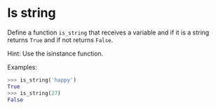 # Is string

Define a function `is_string` that receives a variable and if it is a string 
returns `True` and if not returns `False`.

Hint: Use the isinstance function.

Examples:

```python
>>> is_string('happy')
True
>>> is_string(27)
False
```
